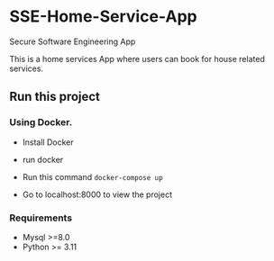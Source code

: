 # SSE-Home-Service-App
Secure Software Engineering App

This is a home services App where users can book for house related services. 


## Run this project

### Using Docker.

- Install Docker 
- run docker
- Run this command 
        ```docker-compose up```

- Go to localhost:8000 to view the project

### Requirements

- Mysql >=8.0
- Python >= 3.11


  
      


    